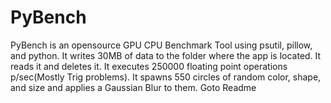 # PyBench
PyBench is an opensource GPU CPU Benchmark Tool using psutil, pillow, and python. It writes 30MB of data to the folder where the app is located. It reads it and deletes it. It executes 250000 floating point operations p/sec(Mostly Trig problems). It spawns 550 circles of random color, shape, and size and applies a Gaussian Blur to them. Goto Readme
